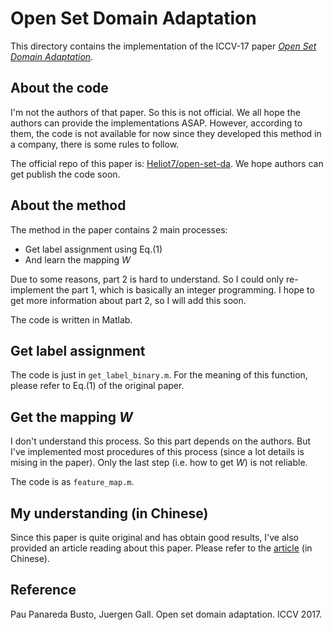 # Open Set Domain Adaptation

This directory contains the implementation of the ICCV-17 paper *[Open Set Domain Adaptation](http://openaccess.thecvf.com/content_iccv_2017/html/Busto_Open_Set_Domain_ICCV_2017_paper.html)*. 

## About the code

I'm not the authors of that paper. So this is not official. We all hope the authors can provide the implementations ASAP. However, according to them, the code is not available for now since they developed this method in a company, there is some rules to follow.

The official repo of this paper is: [Heliot7/open-set-da](https://github.com/Heliot7/open-set-da). We hope authors can get publish the code soon.

## About the method

The method in the paper contains 2 main processes: 
- Get label assignment using Eq.(1)
- And learn the mapping $W$

Due to some reasons, part 2 is hard to understand. So I could only re-implement the part 1, which is basically an integer programming. I hope to get more information about part 2, so I will add this soon.

The code is written in Matlab.

## Get label assignment

The code is just in `get_label_binary.m`. For the meaning of this function, please refer to Eq.(1) of the original paper.

## Get the mapping $W$

I don't understand this process. So this part depends on the authors. But I've implemented most procedures of this process (since a lot details is mising in the paper). Only the last step (i.e. how to get $W$) is not reliable.

The code is as `feature_map.m`.

## My understanding (in Chinese)

Since this paper is quite original and has obtain good results, I've also provided an article reading about this paper. Please refer to the [article](https://zhuanlan.zhihu.com/p/31230331) (in Chinese).

## Reference

Pau Panareda Busto, Juergen Gall. Open set domain adaptation. ICCV 2017.